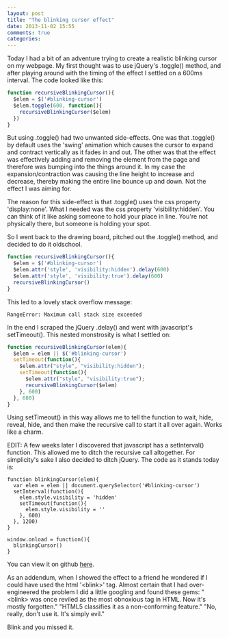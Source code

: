```yaml
---
layout: post
title: "The blinking cursor effect"
date: 2013-11-02 15:55
comments: true
categories:
---
```


Today I had a bit of an adventure trying to create a realistic blinking cursor on my webpage. My first thought was to use jQuery's .toggle() method, and after playing around with the timing of the effect I settled on a 600ms interval. The code looked like this:

``` javascript
function recursiveBlinkingCursor(){
  $elem = $('#blinking-cursor')
  $elem.toggle(600, function(){
    recursiveBlinkingCursor($elem)
  })
}
```	

But using .toggle() had two unwanted side-effects. One was that .toggle() by default uses the 'swing' animation which causes the cursor to expand and contract vertically as it fades in and out. The other was that the effect was effectively adding and removing the element from the page and therefore was bumping into the things around it. In my case the expansion/contraction was causing the line height to increase and decrease, thereby making the entire line bounce up and down. Not the effect I was aiming for.

The reason for this side-effect is that .toggle() uses the css property 'display:none'. What I needed was the css property 'visibility:hidden'. You can think of it like asking someone to hold your place in line. You're not physically there, but someone is holding your spot.

So I went back to the drawing board, pitched out the .toggle() method, and decided to do it oldschool.

``` javascript
function recursiveBlinkingCursor(){
  $elem = $('#blinking-cursor')
  $elem.attr('style', 'visibility:hidden').delay(600)
  $elem.attr('style', 'visibility:true').delay(600)
  recursiveBlinkingCursor()
}
```

This led to a lovely stack overflow message:

``` plain
RangeError: Maximum call stack size exceeded
```

In the end I scraped the jQuery .delay() and went with javascript's setTimeout(). This nested monstrosity is what I settled on:

``` javascript
function recursiveBlinkingCursor(elem){
  $elem = elem || $('#blinking-cursor')
  setTimeout(function(){
    $elem.attr("style", "visibility:hidden"); 
    setTimeout(function(){
      $elem.attr("style", "visibility:true"); 
      recursiveBlinkingCursor($elem)
    }, 600)
  }, 600)
}
```

Using setTimeout() in this way allows me to tell the function to wait, hide, reveal, hide, and then make the recursive call to start it all over again. Works like a charm.

EDIT: A few weeks later I discovered that javascript has a setInterval() function. This allowed me to ditch the recursive call altogether. For simplicity's sake I also decided to ditch jQuery. The code as it stands today is:

```
function blinkingCursor(elem){
  var elem = elem || document.querySelector('#blinking-cursor')
  setInterval(function(){
    elem.style.visibility = 'hidden'
    setTimeout(function(){
      elem.style.visibility = ''
    }, 600)
  }, 1200)
}

window.onload = function(){
  blinkingCursor()
}
```

You can view it on github [here](https://github.com/nathanallen/blinking-cursor).

As an addendum, when I showed the effect to a friend he wondered if I could have used the html '\<blink\>' tag. Almost certain that I had over-engineered the problem I did a little googling and found these gems: "\<blink\> was once reviled as the most obnoxious tag in HTML. Now it's mostly forgotten." "HTML5 classifies it as a non-conforming feature." "No, really, don't use it. It's simply evil."

Blink and you missed it.